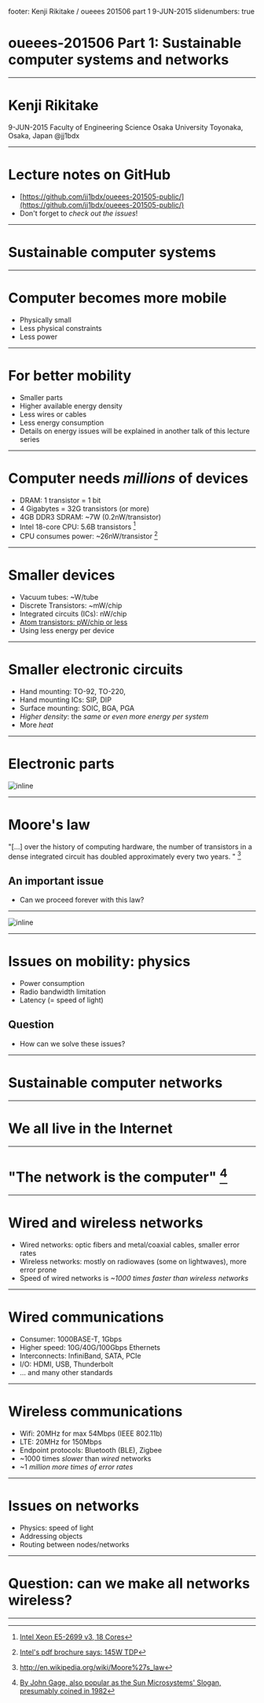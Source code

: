 footer: Kenji Rikitake / oueees 201506 part 1 9-JUN-2015
slidenumbers: true

# oueees-201506 Part 1: Sustainable computer systems and networks

<!-- Use Deckset 1.4, Next theme, 4:3 aspect ratio -->

---

# Kenji Rikitake

9-JUN-2015
Faculty of Engineering Science
Osaka University
Toyonaka, Osaka, Japan
@jj1bdx

---

# Lecture notes on GitHub

* [https://github.com/jj1bdx/oueees-201505-public/](https://github.com/jj1bdx/oueees-201505-public/)
* Don't forget to *check out the issues*!

---

# Sustainable computer systems

---

# Computer becomes more mobile

* Physically small
* Less physical constraints
* Less power

---

# For better mobility

* Smaller parts
* Higher available energy density
* Less wires or cables
* Less energy consumption
* Details on energy issues will be explained in another talk of this lecture series

---

# Computer needs *millions* of devices

* DRAM: 1 transistor = 1 bit
* 4 Gigabytes = 32G transistors (or more)
* 4GB DDR3 SDRAM: ~7W (0.2nW/transistor)
* Intel 18-core CPU: 5.6B transistors [^1]
* CPU consumes power: ~26nW/transistor [^2]

[^1]: [Intel Xeon E5-2699 v3, 18 Cores](http://forwardthinking.pcmag.com/none/327190-intel-s-latest-server-chips-provide-glimpse-of-a-changing-industry)

[^2]: [Intel's pdf brochure says: 145W TDP](http://www.intel.com/content/dam/www/public/us/en/documents/product-briefs/xeon-e5-brief.pdf)

---

# Smaller devices

* Vacuum tubes: ~W/tube
* Discrete Transistors: ~mW/chip
* Integrated circuits (ICs): nW/chip
* [Atom transistors: pW/chip or less](https://www.int.kit.edu/2582.php)
* Using less energy per device

---

# Smaller electronic circuits

* Hand mounting: TO-92, TO-220, 
* Hand mounting ICs: SIP, DIP
* Surface mounting: SOIC, BGA, PGA
* *Higher density*: the *same or even more energy per system*
* More *heat*

---

# Electronic parts

![inline](part1-circuits-annotated.jpg)

---

# Moore's law

"[...] over the history of computing hardware, the number of transistors in a dense integrated circuit has doubled approximately every two years. " [^3]

## An important issue

* Can we proceed forever with this law?

[^3]: http://en.wikipedia.org/wiki/Moore%27s_law

---

![inline](moores-law.jpg)

<!-- CC-SA licensed from WikiPedia, http://commons.wikimedia.org/wiki/File:Transistor_Count_and_Moore%27s_Law_-_2011.svg -->

---

# Issues on mobility: physics

* Power consumption
* Radio bandwidth limitation 
* Latency (= speed of light)

## Question

* How can we solve these issues?

---

# Sustainable computer networks

---

# We all live in the Internet

---

# "The network is the computer" [^4]

[^4]: [By John Gage, also popular as the Sun Microsystems' Slogan, presumably coined in 1982](http://en.wikipedia.org/wiki/John_Gage)

---

# Wired and wireless networks

* Wired networks: optic fibers and metal/coaxial cables, smaller error rates
* Wireless networks: mostly on radiowaves (some on lightwaves), more error prone
* Speed of wired networks is *~1000 times faster than wireless networks*

---

# Wired communications

* Consumer: 1000BASE-T, 1Gbps
* Higher speed: 10G/40G/100Gbps Ethernets
* Interconnects: InfiniBand, SATA, PCIe
* I/O: HDMI, USB, Thunderbolt
* ... and many other standards

---

# Wireless communications

* Wifi: 20MHz for max 54Mbps (IEEE 802.11b)
* LTE: 20MHz for 150Mbps
* Endpoint protocols: Bluetooth (BLE), Zigbee
* ~1000 times *slower* than *wired* networks
* ~1 *million more times of error rates*

---

# Issues on networks

* Physics: speed of light
* Addressing objects
* Routing between nodes/networks

---

# Question: can we make all networks wireless?

---








